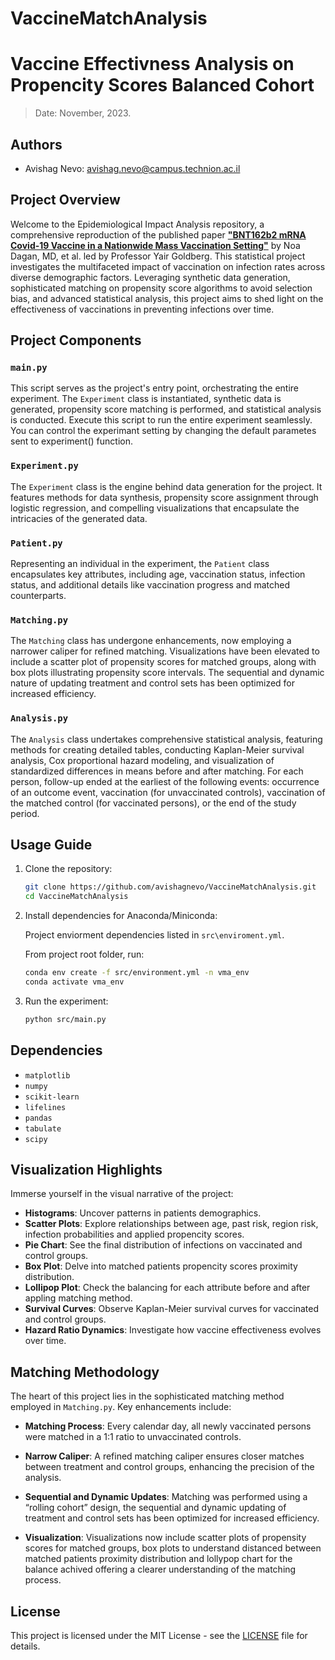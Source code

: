 # VaccineMatchAnalysis
# Vaccine Effectivness Analysis on Propencity Scores Balanced Cohort 
> Date: November, 2023. 
## Authors

* Avishag Nevo: avishag.nevo@campus.technion.ac.il


## Project Overview
Welcome to the Epidemiological Impact Analysis repository, a comprehensive reproduction of the published paper [**"BNT162b2 mRNA Covid-19 Vaccine in a Nationwide Mass Vaccination Setting"**](https://www.nejm.org/doi/full/10.1056/nejmoa2101765#article_supplementary_material) by Noa Dagan, MD, et al. led by Professor Yair Goldberg. This statistical project investigates the multifaceted impact of vaccination on infection rates across diverse demographic factors. Leveraging synthetic data generation, sophisticated matching on propensity score algorithms to avoid selection bias, and advanced statistical analysis, this project aims to shed light on the effectiveness of vaccinations in preventing infections over time.

## Project Components

### `main.py`

This script serves as the project's entry point, orchestrating the entire experiment. The `Experiment` class is instantiated, synthetic data is generated, propensity score matching is performed, and statistical analysis is conducted. Execute this script to run the entire experiment seamlessly. You can control the experimant setting by changing the default parametes sent to experiment() function.

### `Experiment.py`

The `Experiment` class is the engine behind data generation for the project. It features methods for data synthesis, propensity score assignment through logistic regression, and compelling visualizations that encapsulate the intricacies of the generated data.


### `Patient.py`

Representing an individual in the experiment, the `Patient` class encapsulates key attributes, including age, vaccination status, infection status, and additional details like vaccination progress and matched counterparts.

### `Matching.py`

The `Matching` class has undergone enhancements, now employing a narrower caliper for refined matching. Visualizations have been elevated to include a scatter plot of propensity scores for matched groups, along with box plots illustrating propensity score intervals. The sequential and dynamic nature of updating treatment and control sets has been optimized for increased efficiency.

### `Analysis.py`

The `Analysis` class undertakes comprehensive statistical analysis, featuring methods for creating detailed tables, conducting Kaplan-Meier survival analysis, Cox proportional hazard modeling, and visualization of standardized differences in means before and after matching. For each person, follow-up ended at the earliest of the following events: occurrence of an outcome event, vaccination (for unvaccinated controls), vaccination of the matched control (for vaccinated persons), or the end of the study period.

## Usage Guide

1. Clone the repository:

   ```bash
   git clone https://github.com/avishagnevo/VaccineMatchAnalysis.git
   cd VaccineMatchAnalysis
   ```

2. Install dependencies for Anaconda/Miniconda:
   
   Project enviorment dependencies listed in `src\enviroment.yml`.
   
   From project root folder, run:
   ```bash
   conda env create -f src/environment.yml -n vma_env
   conda activate vma_env
   ```

3. Run the experiment:

   ```bash
   python src/main.py
   ```

## Dependencies

- `matplotlib`
- `numpy`
- `scikit-learn`
- `lifelines`
- `pandas`
- `tabulate`
- `scipy`


## Visualization Highlights

Immerse yourself in the visual narrative of the project:

- **Histograms**: Uncover patterns in patients demographics.
- **Scatter Plots**: Explore relationships between age, past risk, region risk, infection probabilities and applied propencity scores.
- **Pie Chart**: See the final distribution of infections on vaccinated and control groups.
- **Box Plot**: Delve into matched patients propencity scores proximity distribution.
- **Lollipop Plot**: Check the balancing for each attribute before and after appling matching method.
- **Survival Curves**: Observe Kaplan-Meier survival curves for vaccinated and control groups.
- **Hazard Ratio Dynamics**: Investigate how vaccine effectiveness evolves over time.

## Matching Methodology

The heart of this project lies in the sophisticated matching method employed in `Matching.py`. Key enhancements include:

- **Matching Process**: Every calendar day, all newly vaccinated persons were matched in a 1:1 ratio to unvaccinated controls.  

- **Narrow Caliper**: A refined matching caliper ensures closer matches between treatment and control groups, enhancing the precision of the analysis.

- **Sequential and Dynamic Updates**: Matching was performed using a “rolling cohort” design, the sequential and dynamic updating of treatment and control sets has been optimized for increased efficiency.

- **Visualization**: Visualizations now include scatter plots of propensity scores for matched groups, box plots to understand distanced between matched patients proximity distribution and lollypop chart for the balance achived offering a clearer understanding of the matching process.

## License

This project is licensed under the MIT License - see the [LICENSE](LICENSE) file for details.
